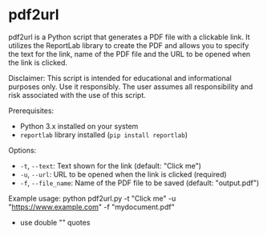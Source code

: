 # pdf2url

pdf2url is a Python script that generates a PDF file with a clickable link. It utilizes the ReportLab library to create the PDF and allows you to specify the text for the link, name of the PDF file and the URL to be opened when the link is clicked.

Disclaimer:
This script is intended for educational and informational purposes only. Use it responsibly. The user assumes all responsibility and risk associated with the use of this script.

Prerequisites:
- Python 3.x installed on your system
- `reportlab` library installed (`pip install reportlab`)

Options:
- `-t`, `--text`: Text shown for the link (default: "Click me")
- `-u`, `--url`: URL to be opened when the link is clicked (required)
- `-f`, `--file_name`: Name of the PDF file to be saved (default: "output.pdf")

Example usage:
python pdf2url.py -t "Click me" -u "https://www.example.com" -f "mydocument.pdf"
* use double "" quotes


